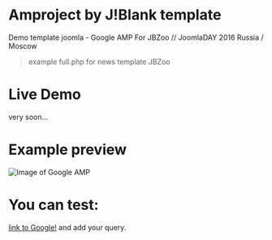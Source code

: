 Amproject by J!Blank template
======
Demo template joomla - Google AMP For JBZoo // JoomlaDAY 2016 Russia / Moscow
> example full.php for news template JBZoo


Live Demo
======
very soon...

Example preview
======
![Image of Google AMP](http://img-fotki.yandex.ru/get/29408/77677229.79/0_a5123_375367ee_orig.png)

You can test:
======
[link to Google!](https://g.co/ampdemo) and add your query.